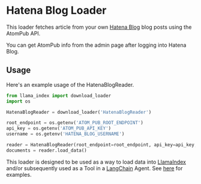 # Hatena Blog Loader

This loader fetches article from your own [Hatena Blog](https://hatenablog.com/) blog posts using the AtomPub API.

You can get AtomPub info from the admin page after logging into Hatena Blog.

## Usage

Here's an example usage of the HatenaBlogReader.

```python
from llama_index import download_loader
import os

HatenaBlogReader = download_loader('HatenaBlogReader')

root_endpoint = os.getenv('ATOM_PUB_ROOT_ENDPOINT')
api_key = os.getenv('ATOM_PUB_API_KEY')
username = os.getenv('HATENA_BLOG_USERNAME')

reader = HatenaBlogReader(root_endpoint=root_endpoint, api_key=api_key, username=username)
documents = reader.load_data()

```

This loader is designed to be used as a way to load data into [LlamaIndex](https://github.com/jerryjliu/gpt_index/tree/main/gpt_index) and/or subsequently used as a Tool in a [LangChain](https://github.com/hwchase17/langchain) Agent. See [here](https://github.com/emptycrown/llama-hub/tree/main) for examples.
